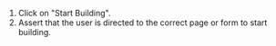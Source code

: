 1. Click on "Start Building".
2. Assert that the user is directed to the correct page or form to start building.